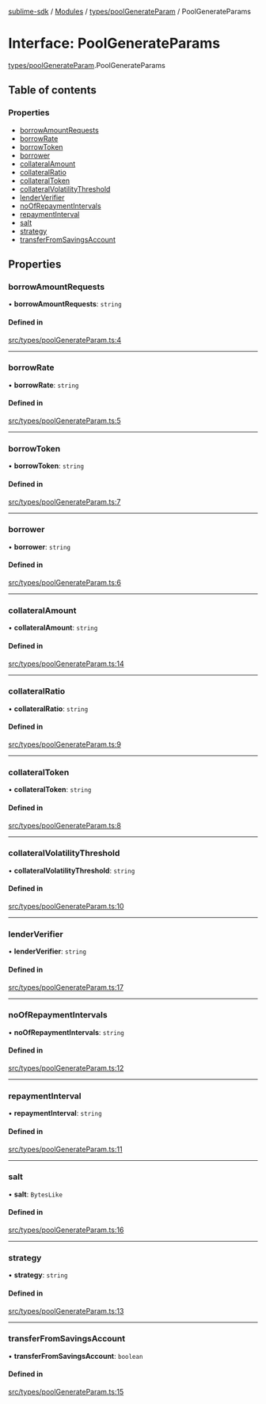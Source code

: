 [sublime-sdk](../README.md) / [Modules](../modules.md) / [types/poolGenerateParam](../modules/types_poolGenerateParam.md) / PoolGenerateParams

# Interface: PoolGenerateParams

[types/poolGenerateParam](../modules/types_poolGenerateParam.md).PoolGenerateParams

## Table of contents

### Properties

- [borrowAmountRequests](types_poolGenerateParam.PoolGenerateParams.md#borrowamountrequests)
- [borrowRate](types_poolGenerateParam.PoolGenerateParams.md#borrowrate)
- [borrowToken](types_poolGenerateParam.PoolGenerateParams.md#borrowtoken)
- [borrower](types_poolGenerateParam.PoolGenerateParams.md#borrower)
- [collateralAmount](types_poolGenerateParam.PoolGenerateParams.md#collateralamount)
- [collateralRatio](types_poolGenerateParam.PoolGenerateParams.md#collateralratio)
- [collateralToken](types_poolGenerateParam.PoolGenerateParams.md#collateraltoken)
- [collateralVolatilityThreshold](types_poolGenerateParam.PoolGenerateParams.md#collateralvolatilitythreshold)
- [lenderVerifier](types_poolGenerateParam.PoolGenerateParams.md#lenderverifier)
- [noOfRepaymentIntervals](types_poolGenerateParam.PoolGenerateParams.md#noofrepaymentintervals)
- [repaymentInterval](types_poolGenerateParam.PoolGenerateParams.md#repaymentinterval)
- [salt](types_poolGenerateParam.PoolGenerateParams.md#salt)
- [strategy](types_poolGenerateParam.PoolGenerateParams.md#strategy)
- [transferFromSavingsAccount](types_poolGenerateParam.PoolGenerateParams.md#transferfromsavingsaccount)

## Properties

### borrowAmountRequests

• **borrowAmountRequests**: `string`

#### Defined in

[src/types/poolGenerateParam.ts:4](https://github.com/sublime-finance/sublime-sdk/blob/1be39aa/src/types/poolGenerateParam.ts#L4)

___

### borrowRate

• **borrowRate**: `string`

#### Defined in

[src/types/poolGenerateParam.ts:5](https://github.com/sublime-finance/sublime-sdk/blob/1be39aa/src/types/poolGenerateParam.ts#L5)

___

### borrowToken

• **borrowToken**: `string`

#### Defined in

[src/types/poolGenerateParam.ts:7](https://github.com/sublime-finance/sublime-sdk/blob/1be39aa/src/types/poolGenerateParam.ts#L7)

___

### borrower

• **borrower**: `string`

#### Defined in

[src/types/poolGenerateParam.ts:6](https://github.com/sublime-finance/sublime-sdk/blob/1be39aa/src/types/poolGenerateParam.ts#L6)

___

### collateralAmount

• **collateralAmount**: `string`

#### Defined in

[src/types/poolGenerateParam.ts:14](https://github.com/sublime-finance/sublime-sdk/blob/1be39aa/src/types/poolGenerateParam.ts#L14)

___

### collateralRatio

• **collateralRatio**: `string`

#### Defined in

[src/types/poolGenerateParam.ts:9](https://github.com/sublime-finance/sublime-sdk/blob/1be39aa/src/types/poolGenerateParam.ts#L9)

___

### collateralToken

• **collateralToken**: `string`

#### Defined in

[src/types/poolGenerateParam.ts:8](https://github.com/sublime-finance/sublime-sdk/blob/1be39aa/src/types/poolGenerateParam.ts#L8)

___

### collateralVolatilityThreshold

• **collateralVolatilityThreshold**: `string`

#### Defined in

[src/types/poolGenerateParam.ts:10](https://github.com/sublime-finance/sublime-sdk/blob/1be39aa/src/types/poolGenerateParam.ts#L10)

___

### lenderVerifier

• **lenderVerifier**: `string`

#### Defined in

[src/types/poolGenerateParam.ts:17](https://github.com/sublime-finance/sublime-sdk/blob/1be39aa/src/types/poolGenerateParam.ts#L17)

___

### noOfRepaymentIntervals

• **noOfRepaymentIntervals**: `string`

#### Defined in

[src/types/poolGenerateParam.ts:12](https://github.com/sublime-finance/sublime-sdk/blob/1be39aa/src/types/poolGenerateParam.ts#L12)

___

### repaymentInterval

• **repaymentInterval**: `string`

#### Defined in

[src/types/poolGenerateParam.ts:11](https://github.com/sublime-finance/sublime-sdk/blob/1be39aa/src/types/poolGenerateParam.ts#L11)

___

### salt

• **salt**: `BytesLike`

#### Defined in

[src/types/poolGenerateParam.ts:16](https://github.com/sublime-finance/sublime-sdk/blob/1be39aa/src/types/poolGenerateParam.ts#L16)

___

### strategy

• **strategy**: `string`

#### Defined in

[src/types/poolGenerateParam.ts:13](https://github.com/sublime-finance/sublime-sdk/blob/1be39aa/src/types/poolGenerateParam.ts#L13)

___

### transferFromSavingsAccount

• **transferFromSavingsAccount**: `boolean`

#### Defined in

[src/types/poolGenerateParam.ts:15](https://github.com/sublime-finance/sublime-sdk/blob/1be39aa/src/types/poolGenerateParam.ts#L15)
